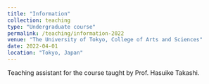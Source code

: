 ```yaml
---
title: "Information"
collection: teaching
type: "Undergraduate course"
permalink: /teaching/information-2022
venue: "The University of Tokyo, College of Arts and Sciences"
date: 2022-04-01
location: "Tokyo, Japan"
---
```


Teaching assistant for the course taught by Prof. Hasuike Takashi.